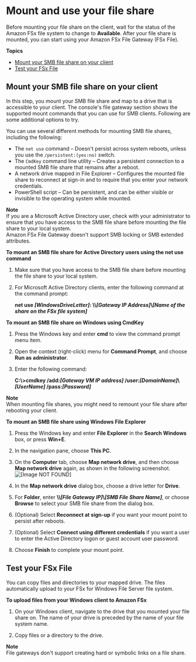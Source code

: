 # Mount and use your file share<a name="use-fsxw-gateway"></a>

Before mounting your file share on the client, wait for the status of the Amazon FSx file system to change to **Available**\. After your file share is mounted, you can start using your Amazon FSx File Gateway \(FSx File\)\.

**Topics**
+ [Mount your SMB file share on your client](#mount-smb-fsxwfileshare)
+ [Test your FSx File](#TestFileFsxShare)

## Mount your SMB file share on your client<a name="mount-smb-fsxwfileshare"></a>

In this step, you mount your SMB file share and map to a drive that is accessible to your client\. The console's file gateway section shows the supported mount commands that you can use for SMB clients\. Following are some additional options to try\.

You can use several different methods for mounting SMB file shares, including the following:
+ The `net use` command – Doesn't persist across system reboots, unless you use the `/persistent:(yes:no)` switch\.
+ The `CmdKey` command line utility – Creates a persistent connection to a mounted SMB file share that remains after a reboot\.
+ A network drive mapped in File Explorer – Configures the mounted file share to reconnect at sign\-in and to require that you enter your network credentials\.
+ PowerShell script – Can be persistent, and can be either visible or invisible to the operating system while mounted\.

**Note**  
If you are a Microsoft Active Directory user, check with your administrator to ensure that you have access to the SMB file share before mounting the file share to your local system\.  
Amazon FSx File Gateway doesn't support SMB locking or SMB extended attributes\.

**To mount an SMB file share for Active Directory users using the net use command**

1. Make sure that you have access to the SMB file share before mounting the file share to your local system\.

1. For Microsoft Active Directory clients, enter the following command at the command prompt:

   **net use *\[WindowsDriveLetter\]*: \\\\*\[Gateway IP Address\]*\\*\[Name of the share on the FSx file system\]***

**To mount an SMB file share on Windows using CmdKey**

1. Press the Windows key and enter **cmd** to view the command prompt menu item\.

1. Open the context \(right\-click\) menu for **Command Prompt**, and choose **Run as administrator**\.

1. Enter the following command:

   **C:\\>cmdkey /add:*\[Gateway VM IP address\]* /user:*\[DomainName\]*\\*\[UserName\]* /pass:*\[Password\]***

**Note**  
When mounting file shares, you might need to remount your file share after rebooting your client\.

**To mount an SMB file share using Windows File Explorer**

1. Press the Windows key and enter **File Explorer** in the **Search Windows** box, or press **Win\+E**\.

1. In the navigation pane, choose **This PC**\.

1. On the **Computer** tab, choose **Map network drive**, and then choose **Map network drive** again, as shown in the following screenshot\.  
![\[Image NOT FOUND\]](http://docs.aws.amazon.com/filegateway/latest/filefsxw/images/map-on-windows-explorer.png)  
  


1. In the **Map network drive** dialog box, choose a drive letter for **Drive**\.

1. For **Folder**, enter **\\\\*\[File Gateway IP\]*\\*\[SMB File Share Name\]***, or choose **Browse** to select your SMB file share from the dialog box\.

1. \(Optional\) Select **Reconnect at sign\-up** if you want your mount point to persist after reboots\.

1. \(Optional\) Select **Connect using different credentials** if you want a user to enter the Active Directory logon or guest account user password\.

1. Choose **Finish** to complete your mount point\.

## Test your FSx File<a name="TestFileFsxShare"></a>

 You can copy files and directories to your mapped drive\. The files automatically upload to your FSx for Windows File Server file system\.

**To upload files from your Windows client to Amazon FSx**

1. On your Windows client, navigate to the drive that you mounted your file share on\. The name of your drive is preceded by the name of your file system name\.

1. Copy files or a directory to the drive\.

**Note**  
File gateways don't support creating hard or symbolic links on a file share\.
